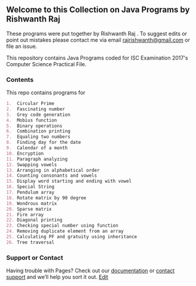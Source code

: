 ## Welcome to this Collection on Java Programs by Rishwanth Raj

These programs were put together by Rishwanth Raj . To suggest edits or point out mistakes please contact me via email rajrishwanth@gmail.com or file an issue.

This repository contains Java Programs coded for ISC Examination 2017's Computer Science Practical File.

### Contents

This repo contains programs for 

```markdown
1.	Circular Prime		
2.	Fascinating number 		
3.	Grey code generation		
4.	Mobius function		
5.	Binary operations		
6.	Combination printing		
7.	Equaling two numbers		
8.	Finding day for the date		
9.	Calendar of a month		
10.	Encryption		
11.	Paragraph analyzing		
12.	Swapping vowels		
13.	Arranging in alphabetical order		
14.	Counting consonants and vowels		
15.	Display word starting and ending with vowel		
16.	Special String		
17.	Pendulum array		
18.	Rotate matrix by 90 degree		
19.	Wondrous matrix		
20.	Sparse matrix		
21.	Fire array		
22.	Diagonal printing		
23.	Checking special number using function		
24.	Removing duplicate element from an array		
25.	Calculating PF and gratuity using inheritance		
26.	Tree traversal		

```

### Support or Contact

Having trouble with Pages? Check out our [documentation](https://help.github.com/categories/github-pages-basics/) or [contact support](https://github.com/contact) and we’ll help you sort it out.
[Edit](https://github.com/D-codex/Java-ISC_12/edit/master/README.md)
